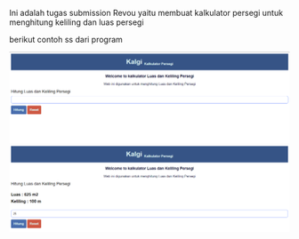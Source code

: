 Ini adalah tugas submission Revou yaitu membuat kalkulator persegi untuk menghitung keliling dan luas persegi

berikut contoh ss dari program

![Teks alternatif](kalgi.png "Kalkulator Persegi")
![Teks alternatif](kalgi_result.png "Result dari kalkulator persegi")
